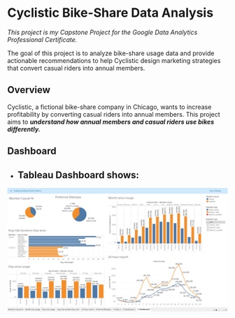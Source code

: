 # Cyclistic Bike-Share Data Analysis
_This project is my Capstone Project for the Google Data Analytics Professional Certificate._

The goal of this project is to analyze bike-share usage data and provide actionable recommendations to help Cyclistic design marketing strategies that convert casual riders into annual members.

## Overview

Cyclistic, a fictional bike-share company in Chicago, wants to increase profitability by converting casual riders into annual members. This project aims to ***understand how annual members and casual riders use bikes differently.***

## Dashboard
- Tableau Dashboard shows:
    - 

![Dashboard Screenshot](dashboard/dashboard.png)
